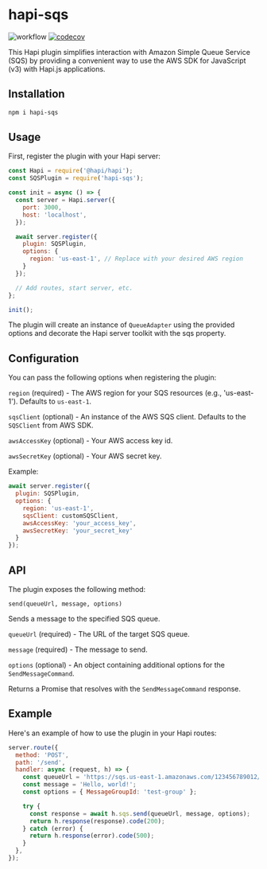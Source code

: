 # hapi-sqs
![workflow](https://github.com/afgallo/hapi-sqs/actions/workflows/main.yml/badge.svg)
[![codecov](https://codecov.io/gh/afgallo/hapi-sqs/branch/main/graph/badge.svg?token=19Y3ZLIDZF)](https://codecov.io/gh/afgallo/hapi-sqs)

This Hapi plugin simplifies interaction with Amazon Simple Queue Service (SQS) by providing a convenient way to use the AWS SDK for JavaScript (v3) with Hapi.js applications.

## Installation

```bash
npm i hapi-sqs
```

## Usage

First, register the plugin with your Hapi server:

```javascript
const Hapi = require('@hapi/hapi');
const SQSPlugin = require('hapi-sqs');

const init = async () => {
  const server = Hapi.server({
    port: 3000,
    host: 'localhost',
  });

  await server.register({
    plugin: SQSPlugin,
    options: {
      region: 'us-east-1', // Replace with your desired AWS region
    }
  });

  // Add routes, start server, etc.
};

init();
```

The plugin will create an instance of `QueueAdapter` using the provided options and decorate the Hapi server toolkit with the sqs property.

## Configuration

You can pass the following options when registering the plugin:

`region` (required) - The AWS region for your SQS resources (e.g., 'us-east-1'). Defaults to `us-east-1`.

`sqsClient` (optional) - An instance of the AWS SQS client. Defaults to the `SQSClient` from AWS SDK.

`awsAccessKey` (optional) - Your AWS access key id.

`awsSecretKey` (optional) - Your AWS secret key.

Example:
```javascript
await server.register({
  plugin: SQSPlugin,
  options: {
    region: 'us-east-1',
    sqsClient: customSQSClient,
    awsAccessKey: 'your_access_key',
    awsSecretKey: 'your_secret_key'
  }
});
```

## API
The plugin exposes the following method:

`send(queueUrl, message, options)`

Sends a message to the specified SQS queue.

`queueUrl` (required) - The URL of the target SQS queue.

`message` (required) - The message to send.

`options` (optional) - An object containing additional options for the `SendMessageCommand`.

Returns a Promise that resolves with the `SendMessageCommand` response.

## Example
Here's an example of how to use the plugin in your Hapi routes:

```javascript
server.route({
  method: 'POST',
  path: '/send',
  handler: async (request, h) => {
    const queueUrl = 'https://sqs.us-east-1.amazonaws.com/123456789012/MyQueue';
    const message = 'Hello, world!';
    const options = { MessageGroupId: 'test-group' };

    try {
      const response = await h.sqs.send(queueUrl, message, options);
      return h.response(response).code(200);
    } catch (error) {
      return h.response(error).code(500);
    }
  },
});
```
